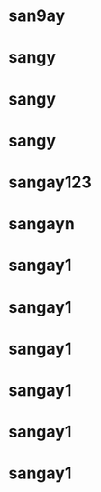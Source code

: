 # san9ay
# sangy
# sangy
# sangy
# sangay123
# sangayn
# sangay1
# sangay1
# sangay1
# sangay1
# sangay1
# sangay1
